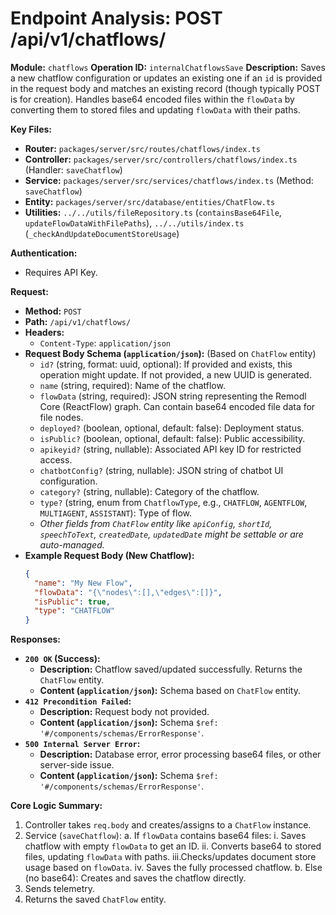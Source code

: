 # Endpoint Analysis: POST /api/v1/chatflows/

**Module:** `chatflows`
**Operation ID:** `internalChatflowsSave`
**Description:** Saves a new chatflow configuration or updates an existing one if an `id` is provided in the request body and matches an existing record (though typically POST is for creation). Handles base64 encoded files within the `flowData` by converting them to stored files and updating `flowData` with their paths.

**Key Files:**
*   **Router:** `packages/server/src/routes/chatflows/index.ts`
*   **Controller:** `packages/server/src/controllers/chatflows/index.ts` (Handler: `saveChatflow`)
*   **Service:** `packages/server/src/services/chatflows/index.ts` (Method: `saveChatflow`)
*   **Entity:** `packages/server/src/database/entities/ChatFlow.ts`
*   **Utilities:** `../../utils/fileRepository.ts` (`containsBase64File`, `updateFlowDataWithFilePaths`), `../../utils/index.ts` (`_checkAndUpdateDocumentStoreUsage`)

**Authentication:**
*   Requires API Key.

**Request:**
*   **Method:** `POST`
*   **Path:** `/api/v1/chatflows/`
*   **Headers:**
    *   `Content-Type`: `application/json`
*   **Request Body Schema (`application/json`):** (Based on `ChatFlow` entity)
    *   `id?` (string, format: uuid, optional): If provided and exists, this operation might update. If not provided, a new UUID is generated.
    *   `name` (string, required): Name of the chatflow.
    *   `flowData` (string, required): JSON string representing the Remodl Core (ReactFlow) graph. Can contain base64 encoded file data for file nodes.
    *   `deployed?` (boolean, optional, default: false): Deployment status.
    *   `isPublic?` (boolean, optional, default: false): Public accessibility.
    *   `apikeyid?` (string, nullable): Associated API key ID for restricted access.
    *   `chatbotConfig?` (string, nullable): JSON string of chatbot UI configuration.
    *   `category?` (string, nullable): Category of the chatflow.
    *   `type?` (string, enum from `ChatflowType`, e.g., `CHATFLOW`, `AGENTFLOW`, `MULTIAGENT`, `ASSISTANT`): Type of flow.
    *   *Other fields from `ChatFlow` entity like `apiConfig`, `shortId`, `speechToText`, `createdDate`, `updatedDate` might be settable or are auto-managed.*
*   **Example Request Body (New Chatflow):**
    ```json
    {
      "name": "My New Flow",
      "flowData": "{\"nodes\":[],\"edges\":[]}",
      "isPublic": true,
      "type": "CHATFLOW"
    }
    ```

**Responses:**

*   **`200 OK` (Success):**
    *   **Description:** Chatflow saved/updated successfully. Returns the `ChatFlow` entity.
    *   **Content (`application/json`):** Schema based on `ChatFlow` entity.
*   **`412 Precondition Failed`:**
    *   **Description:** Request body not provided.
    *   **Content (`application/json`):** Schema `$ref: '#/components/schemas/ErrorResponse'`.
*   **`500 Internal Server Error`:**
    *   **Description:** Database error, error processing base64 files, or other server-side issue.
    *   **Content (`application/json`):** Schema `$ref: '#/components/schemas/ErrorResponse'`.

**Core Logic Summary:**
1. Controller takes `req.body` and creates/assigns to a `ChatFlow` instance.
2. Service (`saveChatflow`):
    a. If `flowData` contains base64 files:
        i.  Saves chatflow with empty `flowData` to get an ID.
        ii. Converts base64 to stored files, updating `flowData` with paths.
        iii.Checks/updates document store usage based on `flowData`.
        iv. Saves the fully processed chatflow.
    b. Else (no base64): Creates and saves the chatflow directly.
3. Sends telemetry.
4. Returns the saved `ChatFlow` entity.
